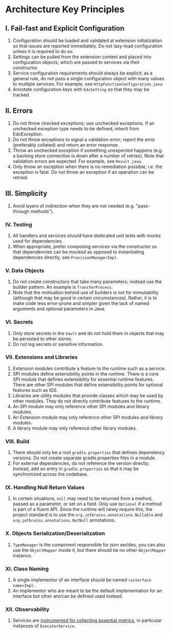 # Architecture Key Principles

## I. Fail-fast and Explicit Configuration

1. Configuration should be loaded and validated at extension initialization so that issues are reported immediately. Do not lazy-load configuration unless it is required to do so.
2. Settings can be pulled from the extension context and placed into configuration objects, which are passed to services via their constructor.
3. Service configuration requirements should always be explicit; as a general rule, do not pass a single configuration object with many values to multiple services.
   For example, see `HttpFunctionConfiguration.java`.
4. Annotate configuration keys with `EdcSetting` so that they may be tracked.

## II. Errors
1. Do not throw checked exceptions; use unchecked exceptions. If an unchecked exception type needs to be defined, inherit from EdcException.
2. Do not throw exceptions to signal a validation error; report the error (preferably collated) and return an error response.
3. Throw an unchecked exception if something unexpected happens (e.g. a backing store connection is down after a number of retries). Note that validation errors are expected.
   For example, see `Result.java`. 
4. Only throw an exception when there is no remediation possible, i.e. the exception is fatal. Do not throw an exception if an operation can be retried.  

## III. Simplicity
1. Avoid layers of indirection when they are not needed (e.g. "pass-through methods").

### IV. Testing
1. All handlers and services should have dedicated unit tests with mocks used for dependencies.
2. When appropriate, prefer composing services via the constructor so that dependencies can be mocked as opposed to instantiating dependencies directly, see `ProvisionManagerImpl`. 
   
### V. Data Objects
1. Do not create constructors that take many parameters; instead use the builder pattern. An example is `TransferProcess`.
2. Note that the motivation behind use of builders is not for immutability (although that may be good in certain circumstances). Rather, it is to make code less error-prone and 
   simpler given the lack of named arguments and optional parameters in Java.

### VI. Secrets
1. Only store secrets in the `Vault` and do not hold them in objects that may be persisted to other stores.
2. Do not log secrets or sensitive information.

### VII. Extensions and Libraries
1. Extension modules contribute a feature to the runtime such as a service. 
2. SPI modules define extensibility points in the runtime. There is a core SPI module that defines extensibility for essential runtime features. There are other SPI modules that 
   define extensibility points for optional features such as IDS.
3. Libraries are utility modules that provide classes which may be used by other modules. They do not directly contribute features to the runtime. 
4. An SPI module may only reference other SPI modules and library modules. 
5. An Extension module may only reference other SPI modules and library modules.
6. A library module may only reference other library modules.

### VIII. Build
1. There should only be a root `gradle.properties` that defines dependency versions. Do not create separate gradle.properties files in a module.
2. For external dependencies, do not reference the version directly. Instead, add an entry in `gradle.properties` so that it may be synchronized across the codebase.

### IX. Handling Null Return Values
1. In certain situations, `null` may need to be returned from a method, passed as a parameter, or set on a field. Only use `Optional` if a method is part of a fluent API. 
   Since the runtime will rarely require this, the project standard is to use the `org.jetbrains.annotations.Nullable` and `org.jetbrains.annotations.NotNull` annotations. 

### X. Objects Serialization/Deserialization
1. `TypeManager` is the component responsible for json ser/des, you can also use the `ObjectMapper` inside it, but there should be no other `ObjectMapper` instance.

### XI. Class Naming
1. A single implementor of an interface should be named `<interface name>Impl`.
2. An implementor who are meant to be the default implementation for an interface but other are/can be defined used instead.

### XII. Observability
1. Services are [instrumented for collecting essential metrics](../metrics.md), in particular instances of `ExecutorService`.
